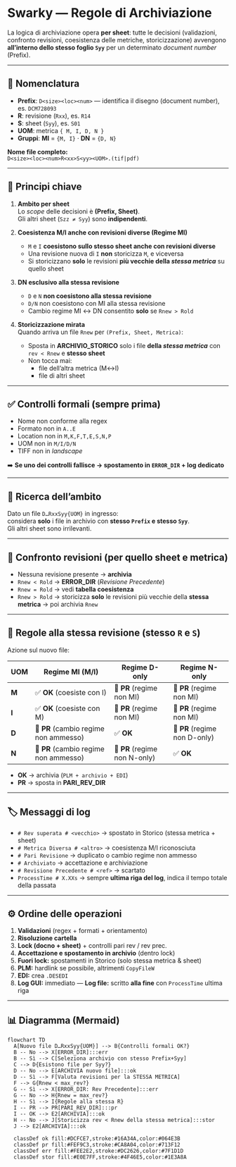 # Swarky — Regole di Archiviazione

La logica di archiviazione opera **per sheet**: tutte le decisioni (validazioni, confronto revisioni, coesistenza delle metriche, storicizzazione) avvengono **all’interno dello stesso foglio `Syy`** per un determinato *document number* (Prefix).

---

## 🧾 Nomenclatura

- **Prefix**: `D<size><loc><num>` — identifica il disegno (document number), es. `DCM728093`
- **R**: revisione (`Rxx`), es. `R14`
- **S**: sheet (`Syy`), es. `S01`
- **UOM**: metrica `{ M, I, D, N }`
- **Gruppi**: **MI** = `{M, I}` · **DN** = `{D, N}`

**Nome file completo:**  
`D<size><loc><num>R<xx>S<yy><UOM>.(tif|pdf)`

---

## 📌 Principi chiave

1. **Ambito per sheet**  
   Lo *scope* delle decisioni è **(Prefix, Sheet)**.  
   Gli altri sheet (`Szz ≠ Syy`) sono **indipendenti**.

2. **Coesistenza M/I anche con revisioni diverse (Regime MI)**  
   - `M` e `I` **coesistono sullo stesso sheet anche con revisioni diverse**  
   - Una revisione nuova di `I` **non** storicizza `M`, e viceversa  
   - Si storicizzano **solo** le revisioni **più vecchie della *stessa metrica*** su quello sheet

3. **DN esclusivo alla stessa revisione**  
   - `D` e `N` **non coesistono alla stessa revisione**
   - `D/N` non coesistono con MI alla stessa revisione  
   - Cambio regime MI ↔ DN consentito **solo** se `Rnew > Rold`

4. **Storicizzazione mirata**  
   Quando arriva un file `Rnew` per `(Prefix, Sheet, Metrica)`:
   - Sposta in **ARCHIVIO_STORICO** solo i file **della *stessa metrica*** con `rev < Rnew` e **stesso sheet**
   - Non tocca mai:
     - file dell’altra metrica (M↔I)
     - file di altri sheet

---

## ✅ Controlli formali (sempre prima)

- Nome non conforme alla regex  
- Formato non in `A..E`  
- Location non in `M,K,F,T,E,S,N,P`  
- UOM non in `M/I/D/N`  
- TIFF non in *landscape*  

➡️ **Se uno dei controlli fallisce → spostamento in `ERROR_DIR` + log dedicato**

---

## 🔎 Ricerca dell’ambito

Dato un file `D…RxxSyy{UOM}` in ingresso:  
considera **solo** i file in archivio con **stesso `Prefix` e stesso `Syy`**.  
Gli altri sheet sono irrilevanti.

---

## 🔄 Confronto revisioni (per quello sheet e metrica)

- Nessuna revisione presente → **archivia**
- `Rnew < Rold` → **ERROR_DIR** (*Revisione Precedente*)
- `Rnew = Rold` → vedi **tabella coesistenza**
- `Rnew > Rold` → storicizza **solo** le revisioni più vecchie della **stessa metrica** → poi archivia `Rnew`

---

## 🟰 Regole alla **stessa revisione** (stesso `R` e `S`)

Azione sul nuovo file:

| UOM      | Regime **MI** (M/I)                        | Regime **D-only**            | Regime **N-only**            |
|----------|--------------------------------------------|------------------------------|------------------------------|
| **M**    | ✅ **OK** (coesiste con I)                 | 🚫 **PR** (regime non MI)   | 🚫 **PR** (regime non MI)   |
| **I**    | ✅ **OK** (coesiste con M)                 | 🚫 **PR** (regime non MI)   | 🚫 **PR** (regime non MI)   |
| **D**    | 🚫 **PR** (cambio regime non ammesso)      | ✅ **OK**                    | 🚫 **PR** (regime non D-only)|
| **N**    | 🚫 **PR** (cambio regime non ammesso)      | 🚫 **PR** (regime non N-only)| ✅ **OK**                   |

- **OK** → archivia (`PLM + archivio + EDI`)
- **PR** → sposta in **PARI_REV_DIR**

---

## 🏷️ Messaggi di log

- `# Rev superata # <vecchio>` → spostato in Storico (stessa metrica + sheet)  
- `# Metrica Diversa # <altro>` → coesistenza M/I riconosciuta  
- `# Pari Revisione` → duplicato o cambio regime non ammesso  
- `# Archiviato` → accettazione e archiviazione  
- `# Revisione Precedente # <ref>` → scartato  
- `ProcessTime # X.XXs` → sempre **ultima riga del log**, indica il tempo totale della passata

---

## ⚙️ Ordine delle operazioni

1. **Validazioni** (regex + formati + orientamento)  
2. **Risoluzione cartella**  
3. **Lock (docno + sheet)** + controlli pari rev / rev prec.  
4. **Accettazione e spostamento in archivio** (dentro lock)  
5. **Fuori lock:** spostamenti in Storico (solo stessa metrica & sheet)  
6. **PLM:** hardlink se possibile, altrimenti `CopyFileW`  
7. **EDI:** crea `.DESEDI`  
8. **Log GUI:** immediato — **Log file:** scritto **alla fine** con `ProcessTime` ultima riga  

---

## 📊 Diagramma (Mermaid)

```mermaid
flowchart TD
  A[Nuovo file D…RxxSyy{UOM}] --> B{Controlli formali OK?}
  B -- No --> X[ERROR_DIR]:::err
  B -- Sì --> C[Seleziona archivio con stesso Prefix+Syy]
  C --> D{Esistono file per Syy?}
  D -- No --> E[ARCHIVIA nuovo file]:::ok
  D -- Sì --> F[Valuta revisioni per la STESSA METRICA]
  F --> G{Rnew < max_rev?}
  G -- Sì --> X[ERROR_DIR: Rev Precedente]:::err
  G -- No --> H{Rnew = max_rev?}
  H -- Sì --> I{Regole alla stessa R}
  I -- PR --> PR[PARI_REV_DIR]:::pr
  I -- OK --> E2[ARCHIVIA]:::ok
  H -- No --> J[Storicizza rev < Rnew della stessa metrica]:::stor
  J --> E2[ARCHIVIA]:::ok

  classDef ok fill:#DCFCE7,stroke:#16A34A,color:#064E3B
  classDef pr fill:#FEF9C3,stroke:#CA8A04,color:#713F12
  classDef err fill:#FEE2E2,stroke:#DC2626,color:#7F1D1D
  classDef stor fill:#E0E7FF,stroke:#4F46E5,color:#1E3A8A
